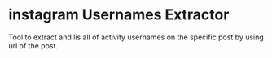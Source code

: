 # instagram Usernames Extractor
Tool to extract and lis all of activity usernames on the specific post by using url of the post.
